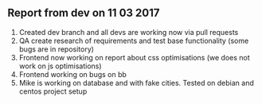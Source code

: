 ## Report from dev on 11 03 2017 ##

1. Created dev branch and all devs are working now via pull requests
2. QA create research of requirements and test base functionality (some bugs are in repository)
3. Frontend now working on report about css optimisations (we does not work on js optimisations)
4. Frontend working on bugs on bb
5. Mike is working on database and with fake cities. Tested on debian and centos project setup